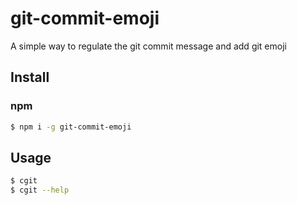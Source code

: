 # git-commit-emoji
A simple way to regulate the git commit message and add git emoji 

## Install

### npm

```bash
$ npm i -g git-commit-emoji
```

## Usage

```bash
$ cgit
$ cgit --help
```